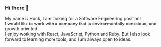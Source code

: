 ### Hi there 👋
My name is Huck, I am looking for a Software Engineering position! <br>
I would like to work with a company that is environmentally conscious, and growth oriented.<br>
I enjoy working with React, JavaScript, Python and Ruby. But I also look forward to learning more tools, and I am always open to ideas.

<!--
**ginestah/ginestah** is a ✨ _special_ ✨ repository because its `README.md` (this file) appears on your GitHub profile.

Here are some ideas to get you started:

- 🔭 I’m currently working on ...
- 🌱 I’m currently learning ...
- 👯 I’m looking to collaborate on ...
- 🤔 I’m looking for help with ...
- 💬 Ask me about ...
- 📫 How to reach me: ...
- 😄 Pronouns: ...
- ⚡ Fun fact: ...
-->
